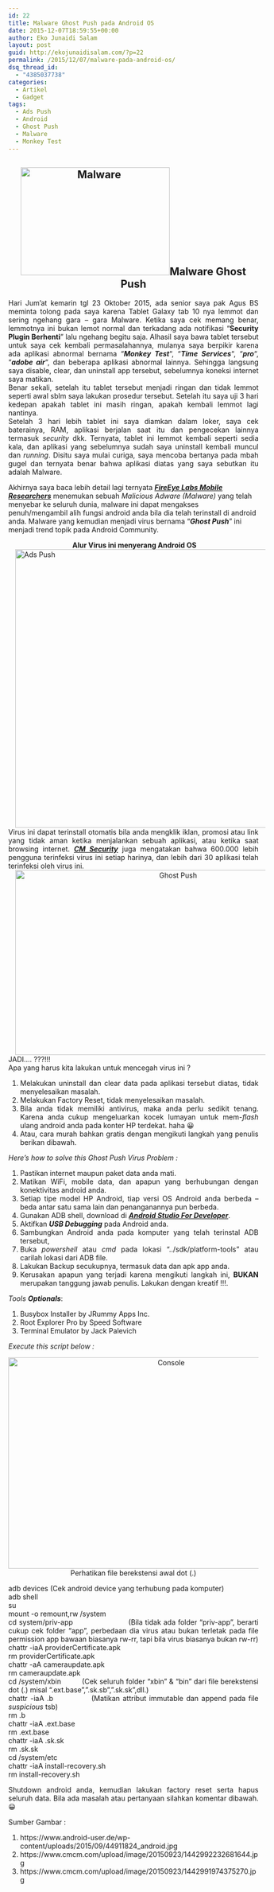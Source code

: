 ```yaml
---
id: 22
title: Malware Ghost Push pada Android OS
date: 2015-12-07T18:59:55+00:00
author: Eko Junaidi Salam
layout: post
guid: http://ekojunaidisalam.com/?p=22
permalink: /2015/12/07/malware-pada-android-os/
dsq_thread_id:
  - "4385037738"
categories:
  - Artikel
  - Gadget
tags:
  - Ads Push
  - Android
  - Ghost Push
  - Malware
  - Monkey Test
---
```

<div style="text-align: center;">
  <h2>
    <a href="https://ekojunaidisalam.com/wp-content/uploads/2015/12/android-Virus.jpg"><img class="aligncenter size-medium wp-image-49" src="https://ekojunaidisalam.com/wp-content/uploads/2015/12/android-Virus-300x217.jpg" alt="Malware" width="300" height="217" srcset="https://ekojunaidisalam.com/wp-content/uploads/2015/12/android-Virus-300x217.jpg 300w, https://ekojunaidisalam.com/wp-content/uploads/2015/12/android-Virus-1024x741.jpg 1024w, https://ekojunaidisalam.com/wp-content/uploads/2015/12/android-Virus-415x300.jpg 415w" sizes="(max-width: 300px) 100vw, 300px" /></a>Malware Ghost Push
  </h2>
</div>

<div style="text-align: justify;">
  Hari Jum&#8217;at kemarin tgl 23 Oktober 2015, ada senior saya pak Agus BS meminta tolong pada saya karena Tablet Galaxy tab 10 nya lemmot dan sering ngehang gara &#8211; gara Malware. Ketika saya cek memang benar, lemmotnya ini bukan lemot normal dan terkadang ada notifikasi &#8220;<strong>Security Plugin Berhenti</strong>&#8221; lalu ngehang begitu saja. Alhasil saya bawa tablet tersebut untuk saya cek kembali permasalahannya, mulanya saya berpikir karena ada aplikasi abnormal bernama &#8220;<b><i>Monkey Test</i></b>&#8220;, &#8220;<i><b>Time Services</b></i>&#8220;, &#8220;<i><b>pro</b></i>&#8220;, &#8220;<b><i>adobe air</i></b>&#8220;, dan beberapa aplikasi abnormal lainnya. Sehingga langsung saya disable, clear, dan uninstall app tersebut, sebelumnya koneksi internet saya matikan.
</div>

<div style="text-align: justify;">
</div>

<div style="text-align: justify;">
  Benar sekali, setelah itu tablet tersebut menjadi ringan dan tidak lemmot seperti awal sblm saya lakukan prosedur tersebut. Setelah itu saya uji 3 hari kedepan apakah tablet ini masih ringan, apakah kembali lemmot lagi nantinya.
</div>

<div style="text-align: justify;">
</div>

<div style="text-align: justify;">
  Setelah 3 hari lebih tablet ini saya diamkan dalam loker, saya cek baterainya, RAM, aplikasi berjalan saat itu dan pengecekan lainnya termasuk <i>security </i>dkk. Ternyata, tablet ini lemmot kembali seperti sedia kala, dan aplikasi yang sebelumnya sudah saya uninstall kembali muncul dan <i>running</i>. Disitu saya mulai curiga, saya mencoba bertanya pada mbah gugel dan ternyata benar bahwa aplikasi diatas yang saya sebutkan itu adalah Malware. <a name='more'></a>
</div>

Akhirnya saya baca lebih detail lagi ternyata _**<a href="https://www.fireeye.com/blog/threat-research/2015/09/guaranteed_clicksm.html" target="_blank">FireEye Labs Mobile Researchers</a>**_ menemukan sebuah _Malicious Adware (Malware)_ yang telah menyebar ke seluruh dunia, malware ini dapat mengakses penuh/mengambil alih fungsi android anda bila dia telah terinstall di android anda. Malware yang kemudian menjadi virus bernama &#8220;_**Ghost Push**_&#8221; ini menjadi trend topik pada Android Community.

<div style="text-align: center;">
   <b>Alur Virus ini menyerang Android OS</b>
</div>

<div style="text-align: justify;">
  <a style="margin-left: 1em; margin-right: 1em;" href="https://3.bp.blogspot.com/-roYr8jNpnmU/VjLbU9h2UaI/AAAAAAAAJRU/mAfywOwcptM/s1600/virus%2Battack.jpg"><img class="aligncenter" src="https://3.bp.blogspot.com/-roYr8jNpnmU/VjLbU9h2UaI/AAAAAAAAJRU/mAfywOwcptM/s640/virus%2Battack.jpg" alt="Ads Push" width="640" height="560" border="0" /></a> Virus ini dapat terinstall otomatis bila anda mengklik iklan, promosi atau link yang tidak aman ketika menjalankan sebuah aplikasi, atau ketika saat browsing internet. <a href="https://www.cmcm.com/blog/en/security/2015-09-18/799.html" target="_blank"><i><b>CM Security</b></i></a> juga mengatakan bahwa 600.000 lebih pengguna terinfeksi virus ini setiap harinya, dan lebih dari 30 aplikasi telah terinfeksi oleh virus ini.
</div>

<div style="text-align: justify;">
</div>

<div style="text-align: center;">
</div>

<div class="separator" style="clear: both; text-align: center;">
  <a style="margin-left: 1em; margin-right: 1em;" href="https://3.bp.blogspot.com/-uSsdARaMSx8/VjLfHcvkWAI/AAAAAAAAJRg/90tHgXYJFrY/s1600/ghost%2Bpush%2Bstatistic.jpg"><img class="alignnone" src="https://3.bp.blogspot.com/-uSsdARaMSx8/VjLfHcvkWAI/AAAAAAAAJRg/90tHgXYJFrY/s640/ghost%2Bpush%2Bstatistic.jpg" alt="Ghost Push" width="640" height="372" border="0" /></a>
</div>

<div style="text-align: justify;">
  JADI&#8230;. ???!!!
</div>

<div style="text-align: justify;">
  Apa yang harus kita lakukan untuk mencegah virus ini ?
</div>

<div style="text-align: justify;">
  <ol>
    <li>
      Melakukan uninstall dan clear data pada aplikasi tersebut diatas, tidak menyelesaikan masalah.
    </li>
    <li>
      Melakukan Factory Reset, tidak menyelesaikan masalah.
    </li>
    <li>
      Bila anda tidak memiliki antivirus, maka anda perlu sedikit tenang. Karena anda cukup mengeluarkan kocek lumayan untuk mem-<i>flash </i>ulang android anda pada konter HP terdekat. haha 😀
    </li>
    <li>
      Atau, cara murah bahkan gratis dengan mengikuti langkah yang penulis berikan dibawah.
    </li>
  </ol>
  
  <p>
    <i>Here&#8217;s how to solve this Ghost Push Virus Problem :</i>
  </p>
  
  <ol>
    <li>
      Pastikan internet maupun paket data anda mati.
    </li>
    <li>
      Matikan WiFi, mobile data, dan apapun yang berhubungan dengan konektivitas android anda.
    </li>
    <li>
      Setiap tipe model HP Android, tiap versi OS Android anda berbeda &#8211; beda antar satu sama lain dan penanganannya pun berbeda.
    </li>
    <li>
      Gunakan ADB shell, download di <a href="https://developer.android.com/sdk/index.html" target="_blank"><i><b>Android Studio For Developer</b></i></a>.
    </li>
    <li>
      Aktifkan <i><b>USB Debugging</b></i> pada Android anda.
    </li>
    <li>
      Sambungkan Android anda pada komputer yang telah terinstal ADB tersebut,
    </li>
    <li>
      Buka <i>powershell </i>atau <i>cmd </i>pada lokasi &#8220;../sdk/platform-tools&#8221; atau carilah lokasi dari ADB file.
    </li>
    <li>
      Lakukan Backup secukupnya, termasuk data dan apk app anda.
    </li>
    <li>
      Kerusakan apapun yang terjadi karena mengikuti langkah ini, <b>BUKAN </b>merupakan tanggung jawab penulis. Lakukan dengan kreatif !!!.
    </li>
  </ol>
  
  <p>
    <i>Tools <b>Optionals</b></i>:
  </p>
  
  <ol>
    <li>
      Busybox Installer by JRummy Apps Inc.
    </li>
    <li>
      Root Explorer Pro by Speed Software
    </li>
    <li>
      Terminal Emulator by Jack Palevich
    </li>
  </ol>
  
  <p>
    <i>Execute this script below :</i>
  </p>
  
  <div class="separator" style="clear: both; text-align: center;">
    <a href="https://2.bp.blogspot.com/-a3d0Kk8ZabI/VjLsBEDY5bI/AAAAAAAAJRw/oN0D0CdvZRY/s1600/history%2Bvirus.png"><img class="alignnone" src="https://2.bp.blogspot.com/-a3d0Kk8ZabI/VjLsBEDY5bI/AAAAAAAAJRw/oN0D0CdvZRY/s640/history%2Bvirus.png" alt="Console" width="640" height="425" border="0" /></a>
  </div>
  
  <div class="separator" style="clear: both; text-align: center;">
    Perhatikan file berekstensi awal dot (.)
  </div>
  
  <p>
    adb devices (Cek android device yang terhubung pada komputer)<br /> adb shell<br /> su<br /> mount -o remount,rw /system<br /> cd system/priv-app                       (Bila tidak ada folder &#8220;priv-app&#8221;, berarti cukup cek folder &#8220;app&#8221;, perbedaan dia virus atau bukan terletak pada file permission app bawaan biasanya rw-rr, tapi bila virus biasanya bukan rw-rr)<br /> chattr -iaA providerCertificate.apk<br /> rm providerCertificate.apk<br /> chattr -aA cameraupdate.apk<br /> rm cameraupdate.apk<br /> cd /system/xbin          (Cek seluruh folder &#8220;xbin&#8221; & &#8220;bin&#8221; dari file berekstensi dot (.) misal &#8220;.ext.base&#8221;,&#8221;.sk.sb&#8221;,&#8221;.sk.sk&#8221;,dll.)<br /> chattr -iaA .b             (Matikan attribut immutable dan append pada file <i>suspicious </i>tsb)<br /> rm .b<br /> chattr -iaA .ext.base<br /> rm .ext.base<br /> chattr -iaA .sk.sk<br /> rm .sk.sk<br /> cd /system/etc<br /> chattr -iaA install-recovery.sh<br /> rm install-recovery.sh
  </p>
  
  <p>
    Shutdown android anda, kemudian lakukan factory reset serta hapus seluruh data. Bila ada masalah atau pertanyaan silahkan komentar dibawah. 😀
  </p>
  
  <p>
    Sumber Gambar :
  </p>
  
  <ol>
    <li>
      https://www.android-user.de/wp-content/uploads/2015/09/44911824_android.jpg
    </li>
    <li>
      https://www.cmcm.com/upload/image/20150923/1442992232681644.jpg
    </li>
    <li>
      https://www.cmcm.com/upload/image/20150923/1442991974375270.jpg
    </li>
  </ol>
</div>
